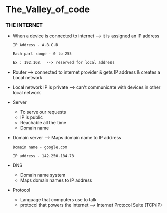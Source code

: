 # The_Valley_of_code
### THE INTERNET
+ When a device is connected to internet --> it is assigned an IP address

  `IP Address - A.B.C.D`
  
  `Each part range - 0 to 255`
  
  `Ex : 192.168.  --> reserved for local address`

+ Router --> connected to internet provider & gets IP address & creates a Local network
+ Local network IP is private --> can't communicate with devices in other local network
+ Server
  - To serve our requests
  - IP is public
  - Reachable all the time
  - Domain name
+ Domain server --> Maps domain name to IP address

  `Domain name - google.com`
  
  `IP address - 142.250.184.78`

+ DNS
  - Domain name system
  - Maps domain names to IP address
+ Protocol
  - Language that computers use to talk
  - protocol that powers the internet --> Internet Protocol Suite (TCP/IP)
  
  
